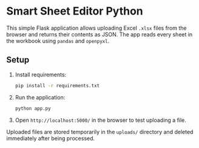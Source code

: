 # Smart Sheet Editor Python

This simple Flask application allows uploading Excel `.xlsx` files from the browser and returns their contents as JSON. The app reads every sheet in the workbook using `pandas` and `openpyxl`.

## Setup

1. Install requirements:
   ```bash
   pip install -r requirements.txt
   ```
2. Run the application:
   ```bash
   python app.py
   ```
3. Open `http://localhost:5000/` in the browser to test uploading a file.

Uploaded files are stored temporarily in the `uploads/` directory and deleted immediately after being processed.
